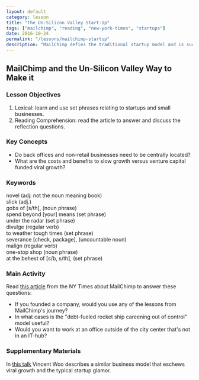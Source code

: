 ```yaml
---
layout: default
category: lesson
title: "The Un-Silicon Valley Start-Up"
tags: ["mailchimp", "reading", "new-york-times", "startups"]
date: 2016-10-24
permalink: "/lessons/mailchimp-startup"
description: "MailChimp defies the traditional startup model and is successful outside of SF and without venture capital."
---
```

## MailChimp and the Un-Silicon Valley Way to Make it

<p></p>

### Lesson Objectives

1. Lexical: learn and use set phrases relating to startups and small businesses.  
2. Reading Comprehension: read the article to answer and discuss the reflection questions.  

### Key Concepts
   
- Do back offices and non-retail businesses need to be centrally located?   
- What are the costs and benefits to slow growth versus venture capital funded viral growth?  

### Keywords
novel (adj: not the noun meaning book)  
slick (adj.)  
gobs of [s/th], (noun phrase)  
spend beyond [your] means (set phrase)  
under the radar (set phrase)  
divulge (regular verb)  
to weather tough times (set phrase)  
severance [check, package], (uncountable noun)  
malign (regular verb)  
one-stop shop (noun phrase)  
at the behest of [s/b, s/th], (set phrase)  

### Main Activity  
Read <a href="http://www.nytimes.com/2016/10/06/technology/mailchimp-and-the-un-silicon-valley-way-to-make-it-as-a-start-up.html?_r=1" target="_blank">this article</a> from the NY Times about MailChimp to answer these questions:

- If you founded a company, would you use any of the lessons from MailChimp's journey?   
- In what cases is the "debt-fueled rocket ship careening out of control" model useful?  
- Would you want to work at an office outside of the city center that's not in an IT-hub?  

### Supplementary Materials
In <a href="https://www.youtube.com/watch?v=J8UwcyYT3z0" target="_blank">this talk</a> Vincent Woo describes a similar business model that eschews viral growth and the typical startup glamor.  


